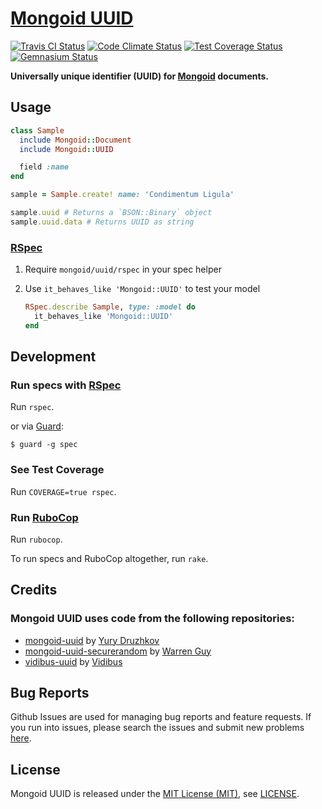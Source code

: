 [Mongoid UUID]
==============

[![Travis CI Status][Travis CI Status]][Travis CI]
[![Code Climate Status][Code Climate Status]][Code Climate]
[![Test Coverage Status][Test Coverage Status]][Test Coverage]
[![Gemnasium Status][Gemnasium Status]][Gemnasium]

**Universally unique identifier (UUID) for [Mongoid] documents.**

Usage
-----

```ruby
class Sample
  include Mongoid::Document
  include Mongoid::UUID

  field :name
end

sample = Sample.create! name: 'Condimentum Ligula'

sample.uuid # Returns a `BSON::Binary` object
sample.uuid.data # Returns UUID as string
```

### [RSpec]

1. Require `mongoid/uuid/rspec` in your spec helper

2. Use `it_behaves_like 'Mongoid::UUID'` to test your model

    ```ruby
    RSpec.describe Sample, type: :model do
      it_behaves_like 'Mongoid::UUID'
    end
    ```

Development
-----------

### Run specs with [RSpec]

Run `rspec`.

or via [Guard]:

```
$ guard -g spec
```

### See Test Coverage

Run `COVERAGE=true rspec`.

### Run [RuboCop]

Run `rubocop`.

To run specs and RuboCop altogether, run `rake`.

Credits
-------

### Mongoid UUID uses code from the following repositories:

* [mongoid-uuid](https://github.com/badlamer/mongoid-uuid "mongoid-uuid") by [Yury Druzhkov](https://github.com/badlamer "Yury Druzhkov")
* [mongoid-uuid-securerandom](https://github.com/warrenguy/mongoid-uuid-securerandom "mongoid-uuid-securerandom") by [Warren Guy](https://github.com/warrenguy "Warren Guy")
* [vidibus-uuid](https://github.com/vidibus/vidibus-uuid "vidibus-uuid") by [Vidibus](https://github.com/vidibus "Vidibus")

Bug Reports
-----------

Github Issues are used for managing bug reports and feature requests. If you run into issues, please search the issues
and submit new problems [here].

License
-------

Mongoid UUID is released under the [MIT License (MIT)], see [LICENSE].

[Code Climate]: https://codeclimate.com/github/bitaculous/mongoid-uuid "Mongoid UUID at Code Climate"
[Code Climate Status]: https://img.shields.io/codeclimate/github/bitaculous/mongoid-uuid.svg?style=flat "Code Climate Status"
[Gemnasium]: https://gemnasium.com/bitaculous/mongoid-uuid "Mongoid UUID at Gemnasium"
[Gemnasium Status]: https://img.shields.io/gemnasium/bitaculous/mongoid-uuid.svg?style=flat "Gemnasium Status"
[Guard]: http://guardgem.org "A command line tool to easily handle events on file system modifications."
[here]: https://github.com/bitaculous/mongoid-uuid/issues "Github Issues"
[LICENSE]: https://raw.githubusercontent.com/bitaculous/mongoid-uuid/master/LICENSE "License"
[MIT License (MIT)]: http://opensource.org/licenses/MIT "The MIT License (MIT)"
[Mongoid]: http://mongoid.org "Ruby ODM framework for MongoDB"
[RuboCop]: https://github.com/bbatsov/rubocop "A Ruby static code analyzer, based on the community Ruby style guide."
[Mongoid UUID]: https://bitaculous.github.io/mongoid-uuid/ "Universally unique identifier (UUID) for Mongoid documents."
[RSpec]: http://rspec.info "Behaviour Driven Development for Ruby"
[Test Coverage]: https://codeclimate.com/github/bitaculous/mongoid-uuid "Test Coverage (Code Climate)"
[Test Coverage Status]: https://img.shields.io/codeclimate/coverage/github/bitaculous/mongoid-uuid.svg?style=flat "Test Coverage Status"
[Travis CI]: https://travis-ci.org/bitaculous/mongoid-uuid "Mongoid UUID at Travis CI"
[Travis CI Status]: https://img.shields.io/travis/bitaculous/mongoid-uuid.svg?style=flat "Travis CI Status"